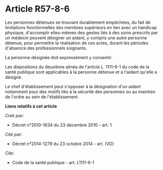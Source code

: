 # Article R57-8-6

Les personnes détenues se trouvant durablement empêchées, du fait de limitations fonctionnelles des membres supérieurs en
lien avec un handicap physique, d'accomplir elles-mêmes des gestes liés à des soins prescrits par un médecin peuvent désigner
un aidant, y compris une autre personne détenue, pour permettre la réalisation de ces actes, durant les périodes d'absence
des professionnels soignants. 

La personne désignée doit expressément y consentir. 

Les dispositions du deuxième alinéa de l'article L. 1111-6-1 du code de la santé publique sont applicables à la personne
détenue et à l'aidant qu'elle a désigné. 

Le chef d'établissement peut s'opposer à la désignation d'un aidant notamment pour des motifs liés à la sécurité des
personnes ou au maintien de l'ordre au sein de l'établissement.

**Liens relatifs à cet article**

_Créé par_:

  - Décret n°2010-1634 du 23 décembre 2010 - art. 1

_Cité par_:

  - Décret n°2014-1279 du 23 octobre 2014 - art. (VD)

_Cite_:

  - Code de la santé publique - art. L1111-6-1
